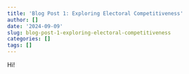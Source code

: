 ```yaml
---
title: 'Blog Post 1: Exploring Electoral Competitiveness'
author: []
date: '2024-09-09'
slug: blog-post-1-exploring-electoral-competitiveness
categories: []
tags: []
---
```

Hi!

